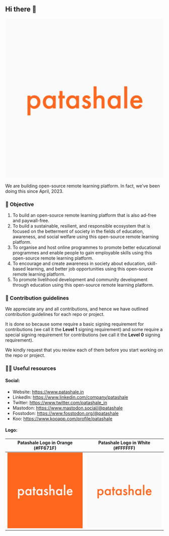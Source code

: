 ## Hi there 👋

<picture>
  <source media="(prefers-color-scheme: dark)" srcset="https://github.com/patashale/.github/assets/68323012/ce183986-5a19-4192-bfc2-a2fcb4af5f0a">
  <source media="(prefers-color-scheme: light)" srcset="https://github.com/patashale/.github/assets/68323012/e8049307-e619-4a6e-9ef7-3b9a5cb4a213">
  <img alt="Patashale logo in white" src="https://github.com/patashale/.github/blob/225091a79af7e6733d809367ab95fc96fb855c0c/assets/white.png">
</picture>

We are building open-source remote learning platform. In fact, we’ve been doing this since April, 2023. 

### 🎯 Objective

1. To build an open-source remote learning platform that is also ad-free and paywall-free.
2. To build a sustainable, resilient, and responsible ecosystem that is focused on the betterment of society in the fields of education, awareness, and social welfare using this open-source remote learning platform.
3. To organise and host online programmes to promote better educational programmes and enable people to gain employable skills using this open-source remote learning platform.
4. To encourage and create awareness in society about education, skill-based learning, and better job opportunities using this open-source remote learning platform.
5. To promote livelihood development and community development through education using this open-source remote learning platform.

### 🌈 Contribution guidelines

We appreciate any and all contributions, and hence we have outlined contribution guidelines for each repo or project. 

It is done so because some require a basic signing requirement for contributions (we call it the **Level 1** signing requirement) and some require a special signing requirement for contributions (we call it the **Level 0** signing requirement).

We kindly request that you review each of them before you start working on the repo or project.

### 👩‍💻 Useful resources

#### Social:
  - Website: https://www.patashale.in
  - LinkedIn: https://www.linkedin.com/company/patashale
  - Twitter: https://www.twitter.com/patashale_in
  - Mastodon: https://www.mastodon.social/@patashale
  - Fosstodon: https://www.fosstodon.org/@patashale
  - Koo: https://www.kooapp.com/profile/patashale

#### Logo:

  Patashale Logo in Orange (#FF671F) | Patashale Logo in White (#FFFFFF)
  :-------------------------:|:-------------------------:
  ![Patashale Logo in Orange](https://github.com/patashale/.github/blob/7157f7abd0c15ec939b8bfb2b1b938e9830baa77/assets/orange.png) | ![Patashale Logo in White](https://github.com/patashale/.github/blob/7157f7abd0c15ec939b8bfb2b1b938e9830baa77/assets/white.png)




<!--

**Here are some ideas to get you started:**

🙋‍♀️ A short introduction - what is your organization all about?
🌈 Contribution guidelines - how can the community get involved?
👩‍💻 Useful resources - where can the community find your docs? Is there anything else the community should know?
🍿 Fun facts - what does your team eat for breakfast?
🧙 Remember, you can do mighty things with the power of [Markdown](https://docs.github.com/github/writing-on-github/getting-started-with-writing-and-formatting-on-github/basic-writing-and-formatting-syntax)
-->
